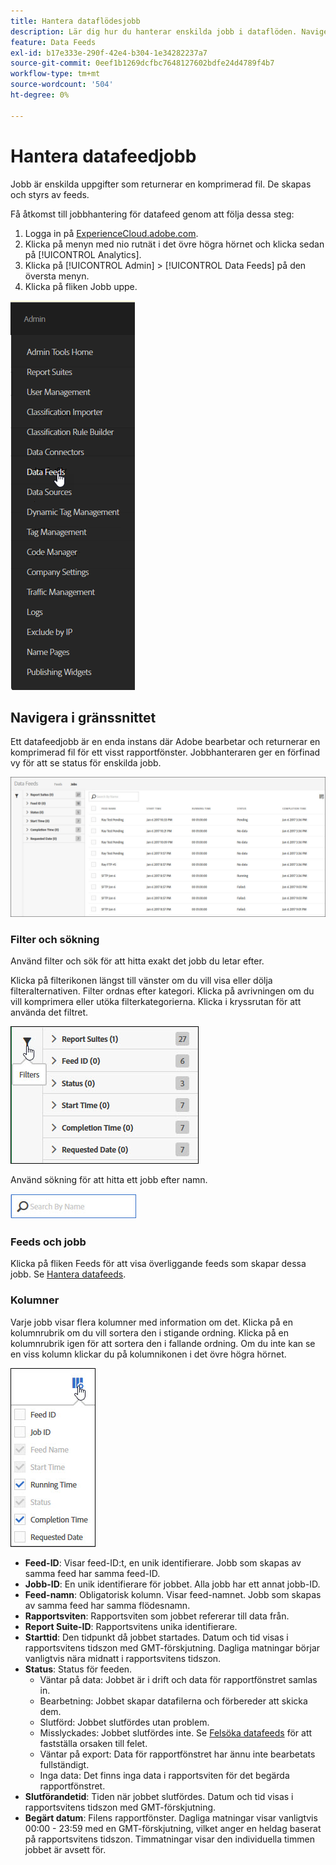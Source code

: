 ```yaml
---
title: Hantera dataflödesjobb
description: Lär dig hur du hanterar enskilda jobb i dataflöden. Navigera i gränssnittet, använd filter och sök, och hitta kolumndefinitioner.
feature: Data Feeds
exl-id: b17e333e-290f-42e4-b304-1e34282237a7
source-git-commit: 0eef1b1269dcfbc7648127602bdfe24d4789f4b7
workflow-type: tm+mt
source-wordcount: '504'
ht-degree: 0%

---
```


# Hantera datafeedjobb

Jobb är enskilda uppgifter som returnerar en komprimerad fil. De skapas och styrs av feeds.

Få åtkomst till jobbhantering för datafeed genom att följa dessa steg:

1. Logga in på [ExperienceCloud.adobe.com](https://experiencecloud.adobe.com).
2. Klicka på menyn med nio rutnät i det övre högra hörnet och klicka sedan på [!UICONTROL Analytics].
3. Klicka på [!UICONTROL Admin] > [!UICONTROL Data Feeds] på den översta menyn.
4. Klicka på fliken Jobb uppe.

![Menyn Datafeed](assets/AdminMenu.png)

## Navigera i gränssnittet

Ett datafeedjobb är en enda instans där Adobe bearbetar och returnerar en komprimerad fil för ett visst rapportfönster. Jobbhanteraren ger en förfinad vy för att se status för enskilda jobb.

![Jobb](assets/jobs.jpg)

### Filter och sökning

Använd filter och sök för att hitta exakt det jobb du letar efter.

Klicka på filterikonen längst till vänster om du vill visa eller dölja filteralternativen. Filter ordnas efter kategori. Klicka på avrivningen om du vill komprimera eller utöka filterkategorierna. Klicka i kryssrutan för att använda det filtret.

![Filter](assets/jobs-filter.jpg)

Använd sökning för att hitta ett jobb efter namn.

![Sök](assets/search.jpg)

### Feeds och jobb

Klicka på fliken Feeds för att visa överliggande feeds som skapar dessa jobb. Se [Hantera datafeeds](df-manage-feeds.md).

### Kolumner

Varje jobb visar flera kolumner med information om det. Klicka på en kolumnrubrik om du vill sortera den i stigande ordning. Klicka på en kolumnrubrik igen för att sortera den i fallande ordning. Om du inte kan se en viss kolumn klickar du på kolumnikonen i det övre högra hörnet.

![Kolumnikon](assets/job-cols.jpg)

* **Feed-ID**: Visar feed-ID:t, en unik identifierare. Jobb som skapas av samma feed har samma feed-ID.
* **Jobb-ID**: En unik identifierare för jobbet. Alla jobb har ett annat jobb-ID.
* **Feed-namn**: Obligatorisk kolumn. Visar feed-namnet. Jobb som skapas av samma feed har samma flödesnamn.
* **Rapportsviten**: Rapportsviten som jobbet refererar till data från.
* **Report Suite-ID**: Rapportsvitens unika identifierare.
* **Starttid**: Den tidpunkt då jobbet startades. Datum och tid visas i rapportsvitens tidszon med GMT-förskjutning. Dagliga matningar börjar vanligtvis nära midnatt i rapportsvitens tidszon.
* **Status**: Status för feeden.
   * Väntar på data: Jobbet är i drift och data för rapportfönstret samlas in.
   * Bearbetning: Jobbet skapar datafilerna och förbereder att skicka dem.
   * Slutförd: Jobbet slutfördes utan problem.
   * Misslyckades: Jobbet slutfördes inte. Se [Felsöka datafeeds](troubleshooting.md) för att fastställa orsaken till felet.
   * Väntar på export: Data för rapportfönstret har ännu inte bearbetats fullständigt.
   * Inga data: Det finns inga data i rapportsviten för det begärda rapportfönstret.
* **Slutförandetid**: Tiden när jobbet slutfördes. Datum och tid visas i rapportsvitens tidszon med GMT-förskjutning.
* **Begärt datum**: Filens rapportfönster. Dagliga matningar visar vanligtvis 00:00 - 23:59 med en GMT-förskjutning, vilket anger en heldag baserat på rapportsvitens tidszon. Timmatningar visar den individuella timmen jobbet är avsett för.
